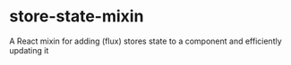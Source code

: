 # store-state-mixin
A React mixin for adding (flux) stores state to a component and efficiently updating it
